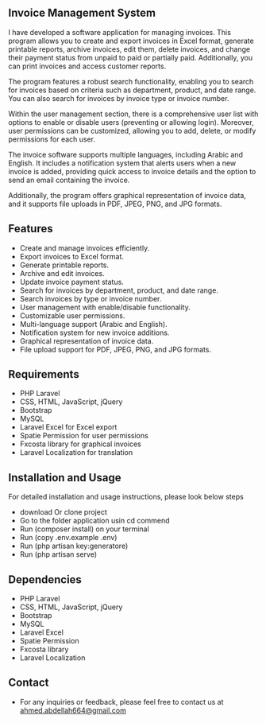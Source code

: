 ## Invoice Management System

I have developed a software application for managing invoices. This program allows you to create and export invoices in Excel format, generate printable reports, archive invoices, edit them, delete invoices, and change their payment status from unpaid to paid or partially paid. Additionally, you can print invoices and access customer reports.

The program features a robust search functionality, enabling you to search for invoices based on criteria such as department, product, and date range. You can also search for invoices by invoice type or invoice number.

Within the user management section, there is a comprehensive user list with options to enable or disable users (preventing or allowing login). Moreover, user permissions can be customized, allowing you to add, delete, or modify permissions for each user.

The invoice software supports multiple languages, including Arabic and English. It includes a notification system that alerts users when a new invoice is added, providing quick access to invoice details and the option to send an email containing the invoice.

Additionally, the program offers graphical representation of invoice data, and it supports file uploads in PDF, JPEG, PNG, and JPG formats.

## Features

- Create and manage invoices efficiently.
- Export invoices to Excel format.
- Generate printable reports.
- Archive and edit invoices.
- Update invoice payment status.
- Search for invoices by department, product, and date range.
- Search invoices by type or invoice number.
- User management with enable/disable functionality.
- Customizable user permissions.
- Multi-language support (Arabic and English).
- Notification system for new invoice additions.
- Graphical representation of invoice data.
- File upload support for PDF, JPEG, PNG, and JPG formats.

## Requirements

* PHP Laravel
* CSS, HTML, JavaScript, jQuery
* Bootstrap
* MySQL
* Laravel Excel for Excel export
* Spatie Permission for user permissions
* Fxcosta library for graphical invoices
* Laravel Localization for translation

## Installation and Usage

For detailed installation and usage instructions, please look below steps
* download Or clone project
* Go to the folder application usin cd commend
* Run (composer install) on your terminal
* Run (copy .env.example .env)
* Run (php artisan key:generatore)
* Run (php artisan serve)

## Dependencies

- PHP Laravel
- CSS, HTML, JavaScript, jQuery
- Bootstrap
- MySQL
- Laravel Excel
- Spatie Permission
- Fxcosta library
- Laravel Localization

## Contact

- For any inquiries or feedback, please feel free to contact us at ahmed.abdellah664@gmail.com
